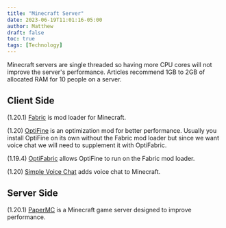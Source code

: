 ```yaml
---
title: "Minecraft Server"
date: 2023-06-19T11:01:16-05:00
author: Matthew
draft: false
toc: true
tags: [Technology]
---
```


Minecraft servers are single threaded
so having more CPU cores will not improve the server's performance.
Articles recommend 1GB to 2GB of allocated RAM for 10
people on a server.

## Client Side
(1.20.1) [Fabric](https://fabricmc.net/) is mod loader for Minecraft.

(1.20) [OptiFine](https://optifine.net/home) is an optimization mod for better 
performance. Usually you install OptiFine on its own without the Fabric mod loader
but since we want voice chat we will need to supplement it with OptiFabric.

(1.19.4) [OptiFabric](https://www.curseforge.com/minecraft/mc-mods/optifabric) allows OptiFine
to run on the Fabric mod loader.

(1.20) [Simple Voice Chat](https://legacy.curseforge.com/minecraft/mc-mods/simple-voice-chat/files/all?filter-status=1&filter-game-version=2020709689:7499) adds voice chat to Minecraft.

## Server Side
(1.20.1) [PaperMC](https://papermc.io/) is a Minecraft game server designed to improve 
performance.


